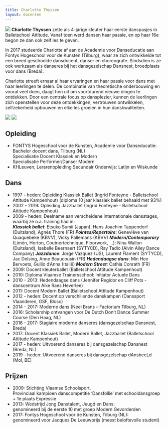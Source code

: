 ```yaml
---
title: Charlotte Thyssen
layout: docenten
---
```

![](/pictures/docenten/charlotte-thyssen/charlotte1.jpg)
**Charlotte Thyssen** zette als 4-jarige kleuter haar eerste danspasjes in Balletschool Attitude. Vanaf toen werd dansen haar passie, en op haar 16e begon ze dan ook zelf les te geven.

In 2017 studeerde Charlotte af aan de Academie voor Danseducatie aan Fontys Hogeschool voor de Kunsten (Tilburg), waar ze zich ontwikkelde tot een breed geschoolde dansdocent, danser en choreografe. Sindsdien is ze ook werkzaam als danseres bij het dansgezelschap Dansnest, broedplaats voor dans (Breda).

Charlotte streeft ernaar al haar ervaringen en haar passie voor dans met haar leerlingen te delen. De combinatie van theoretische onderbouwing en vooral veel doen, daagt hen uit om voortdurend nieuwe dingen te ontdekken. Door een centrale focus op dansplezier, kunnen de leerlingen zich openstellen voor deze ontdekkingen, vertrouwen ontwikkelen, zelfzekerheid opbouwen en elke les groeien in hun danskwaliteiten.

![](/pictures/docenten/charlotte-thyssen/charlotte2.jpg)
![](/pictures/docenten/charlotte-thyssen/charlotte3.jpg)

## Opleiding

* FONTYS Hogeschool voor de Kunsten, Academie voor Danseducatie: Bachelor docent dans, Tilburg (NL)  <br/>
  Specialisatie Docent Klassiek en Modern <br/> Specialisatie Performer/Danser Modern
* KHLeuven, Lerarenopleiding Secundair Onderwijs: Latijn en Wiskunde

## Dans

* 1997 - heden: Opleiding Klassiek Ballet (Ingrid Fonteyne - Balletschool Attitude Kampenhout) (diploma 10 jaar klassiek ballet behaald met 93%)
* 2002 - 2019: Opleiding Jazzballet (Ingrid Fonteyne - Balletschool Attitude Kampenhout)
* 2009 - heden: Deelname aan verscheidene internationale dansstages, waarbij ze o.a. training had in: <br/>
  ***Klassiek ballet***: Etsuko Sumii (Japan), Hans Joachim Tappendorf (Duitsland), Agnès Thore (FR)
  ***Pointes/Repertoire***: Geneviève van Quaquebeke (KBVV), Vicky Pallemans (KBVV) 
  ***Modern/Contemporary*** (Limón, Horton, Coutnertechnique, Floorwork, …): Nina Wallon (Duitsland), Isabelle Beernaert (SYTYCD), Ray Tadio (Alvin Ailey Dance Company)
  ***Jazzdance***: Jorge Vazquez (US), Laurent Flament (SYTYCD), Jac Delsing, Anne Beaucousin (FR)
  ***Hedendaagse dans***: Min Hee Bervoets, Guilio d’Anna (Italië)
  ***Modern Street***: Cathia Conrath (FR)
* 2009: Docent kleuterballet (Balletschool Attitude Kampenhout)
* 2010: Diploma Vlaamse Trainersschool: Initiator Actuele Dans
* 2010 - 2013: Hedendaagse dans (Jennifer Regidor en Cliff Pots - danscentrum Aike Raes Heverlee)
* 2011: Docent Modern Ballet (Balletschool Attitude Kampenhout)
* 2012 - heden: Docent op verschillende danskampen (Danssport Vlaanderen, GSF, Bloso)
* 2014 - 2017: Moderne dans (Neel Brans – Factorium Tilburg, NL)
* 2016: Scholarship ontvangen voor De Dutch Don’t Dance Summer Course (Den Haag, NL)
* 2016 - 2017: Stagiaire moderne danseres (dansgezelschap Dansnest, Breda)
* 2017: Docent Klassiek Ballet, Modern Ballet, Jazzballet (Balletschool Attitude Kampenhout)
* 2017 - heden: Uitvoerend danseres bij dansgezelschap Dansnest (Breda, NL)
* 2019 - heden: Uitvoerend danseres bij dansgezelschap dAnsbeeLd (Mol, BE)

## Prijzen

* 2009: Stichting Vlaamse Schoolsport, <br/>
  Provinciaal kampioen danscompetitie ‘Dansfollie’ met schooldansgroep + 1e plaats Expressie
* 2013: Wedstrijd Jong Danstalent, Jeugd en Dans: <br/>
  genomineerd bij de eerste 10 met groep Modern Gevorderden
* 2017: Fontys Hogeschool voor de Kunsten, Tilburg (NL): <br/>
  genomineerd voor Jacques De Leeuwprijs (meest beloftevolle student)
